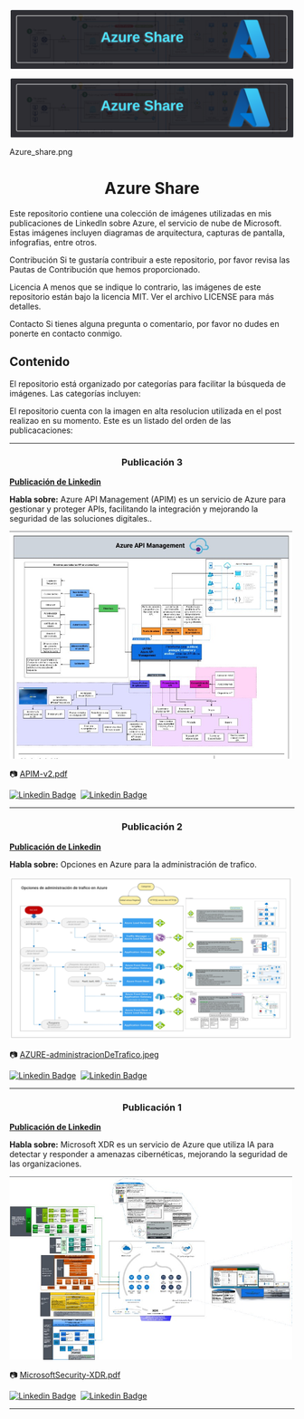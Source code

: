 
<p align="center">
  <a href="Azure_share.png">
    <img src="Azure_share.png" alt="Azure_share.png" width="500" />
  </a>
</p>


<center>
<a href="Azure_share.png">
  <img src="Azure_share.png" alt="Texto Alternativo" width="500"/>
</a>
</center>

Azure_share.png

<h1 align="center">Azure Share</h1>

Este repositorio contiene una colección de imágenes utilizadas en mis publicaciones de LinkedIn sobre Azure, el servicio de nube de Microsoft. Estas imágenes incluyen diagramas de arquitectura, capturas de pantalla, infografias, entre otros.

Contribución
Si te gustaría contribuir a este repositorio, por favor revisa las Pautas de Contribución que hemos proporcionado.

Licencia
A menos que se indique lo contrario, las imágenes de este repositorio están bajo la licencia MIT. Ver el archivo LICENSE para más detalles.

Contacto
Si tienes alguna pregunta o comentario, por favor no dudes en ponerte en contacto conmigo.


<h2>Contenido</h2>  

El repositorio está organizado por categorías para facilitar la búsqueda de imágenes. Las categorías incluyen:

El repositorio cuenta con la imagen en alta resolucion utilizada en el post realizao en su momento. Este es un listado del orden de las publicacaciones:

---

<!----------------------------------------------Publicación 3-------------------------------------------------------->


<h3 align="center">Publicación 3</h3>

**[Publicación de Linkedin](https://www.linkedin.com/posts/chernandez314_azurecloud-azure-activity-7075233325119877120-3LGW?utm_source=share&utm_medium=member_desktop)**

**Habla sobre:** Azure API Management (APIM) es un servicio de Azure para gestionar y proteger APIs, facilitando la integración y mejorando la seguridad de las soluciones digitales..

</n><a href="min_APIM-v2pdf.jpg">
  <img src="min_APIM-v2pdf.jpg" alt="APIM-v2.pdf" width="500"/>
</a></n>

:camera: [APIM-v2.pdf](APIM-v2.pdf)

[![Linkedin Badge](https://img.shields.io/badge/-AzureCR-blue?style=flat-square&logo=Linkedin&logoColor=white&link=https://www.linkedin.com/groups/12786448//)](https://www.linkedin.com/groups/12786448/)&nbsp;&nbsp;[![Linkedin Badge](https://img.shields.io/badge/-Cristian-blue?style=flat-square&logo=Linkedin&logoColor=white&link=https://www.linkedin.com/in/chernandez314//)](https://www.linkedin.com/in/chernandez314/)

---

<!----------------------------------------------Publicación 2-------------------------------------------------------->


<h3 align="center">Publicación 2</h3>

**[Publicación de Linkedin](https://www.linkedin.com/posts/chernandez314_azurecloud-azure-activity-7075233325119877120-3LGW?utm_source=share&utm_medium=member_desktop)**

**Habla sobre:** Opciones en Azure para la administración de trafico.

</n><a href="AZURE-administracionDeTrafico.jpeg">
  <img src="AZURE-administracionDeTrafico.jpeg" alt="AZURE-administracionDeTrafico.jpeg" width="500"/>
</a></n>

:camera: [AZURE-administracionDeTrafico.jpeg](AZURE-administracionDeTrafico.jpeg)

[![Linkedin Badge](https://img.shields.io/badge/-AzureCR-blue?style=flat-square&logo=Linkedin&logoColor=white&link=https://www.linkedin.com/groups/12786448//)](https://www.linkedin.com/groups/12786448/)&nbsp;&nbsp;[![Linkedin Badge](https://img.shields.io/badge/-Cristian-blue?style=flat-square&logo=Linkedin&logoColor=white&link=https://www.linkedin.com/in/chernandez314//)](https://www.linkedin.com/in/chernandez314/)

---

<!----------------------------------------------Publicación 3-------------------------------------------------------->


<h3 align="center">Publicación 1</h3>

**[Publicación de Linkedin](https://www.linkedin.com/posts/chernandez314_azure-xdr-microsoft-activity-7013971090989318144-kPXK?utm_source=share&utm_medium=member_desktop)**

**Habla sobre:** Microsoft XDR es un servicio de Azure que utiliza IA para detectar y responder a amenazas cibernéticas, mejorando la seguridad de las organizaciones.

</n><a href="min_MicrosoftSecurity-XDRpdf.jpg">
  <img src="min_MicrosoftSecurity-XDRpdf.jpg" alt="MicrosoftSecurity-XDR.pdf" width="500"/>
</a></n>

:camera: [MicrosoftSecurity-XDR.pdf](MicrosoftSecurity-XDR.pdf)

[![Linkedin Badge](https://img.shields.io/badge/-AzureCR-blue?style=flat-square&logo=Linkedin&logoColor=white&link=https://www.linkedin.com/groups/12786448//)](https://www.linkedin.com/groups/12786448/)&nbsp;&nbsp;[![Linkedin Badge](https://img.shields.io/badge/-Cristian-blue?style=flat-square&logo=Linkedin&logoColor=white&link=https://www.linkedin.com/in/chernandez314//)](https://www.linkedin.com/in/chernandez314/)

---

<!-------------------------------------------------------------------------------------------------------------------->




